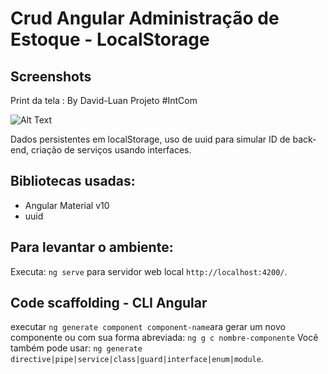 # Crud Angular  Administração de Estoque  - LocalStorage
## Screenshots

Print da tela :
By David-Luan
Projeto #IntCom

![Alt Text](https://i.imgur.com/8Cz6ZOl.png)


Dados persistentes em localStorage, uso de uuid para simular ID de back-end, criação de serviços usando interfaces.

## Bibliotecas usadas:
- Angular Material v10
- uuid

## Para levantar o  ambiente:

Executa: `ng serve` para servidor web local `http://localhost:4200/`. 

## Code scaffolding - CLI Angular

executar `ng generate component component-name`ara gerar um novo componente ou com sua forma abreviada: `ng g c nombre-componente` Você também pode usar: `ng generate directive|pipe|service|class|guard|interface|enum|module`.

